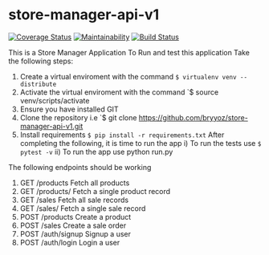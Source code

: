 # store-manager-api-v1
[![Coverage Status](https://coveralls.io/repos/github/bryyoz/store-manager-api-v1/badge.svg)](https://coveralls.io/github/bryyoz/store-manager-api-v1)
[![Maintainability](https://api.codeclimate.com/v1/badges/b0a7e0e967007232b6db/maintainability)](https://codeclimate.com/github/bryyoz/store-manager-api-v1/maintainability)
[![Build Status](https://travis-ci.org/bryyoz/store-manager-api-v1.svg?branch=develop)](https://travis-ci.org/bryyoz/store-manager-api-v1)




This is a Store Manager Application
To Run and test this application
Take the following steps:
1. Create a virtual enviroment with the command `$ virtualenv venv --distribute`
2. Activate the virtual enviroment with the command `$ source venv/scripts/activate
3. Ensure you have installed GIT
4. Clone the repository i.e `$ git clone https://github.com/bryyoz/store-manager-api-v1.git
5. Install requirements `$ pip install -r requirements.txt`
After completing the following, it is time to run the app
i) To run the tests use `$ pytest -v`
ii) To run the app use python run.py


The following endpoints should be working
1. GET /products	Fetch all products
2. GET /products/	Fetch a single product record
3. GET /sales	Fetch all sale records
4. GET /sales/	Fetch a single sale record
5. POST /products	Create a product
6. POST /sales	Create a sale order
7. POST /auth/signup	Signup a user
8. POST /auth/login	Login a user